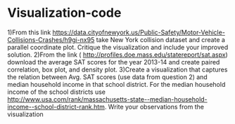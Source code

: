 # Visualization-code
1)From this link https://data.cityofnewyork.us/Public-Safety/Motor-Vehicle-Collisions-Crashes/h9gi-nx95 take New York collision dataset and create a parallel coordinate plot. Critique the visualization and include your improved solution.
2)From the link ( http://profiles.doe.mass.edu/statereport/sat.aspx) download the average SAT scores for the year 2013-14 and create paired correlation, box plot, and density plot.
3)Create a visualization that captures the relation between Avg. SAT scores (use data from question 2) and median household income in that school district. For the median household income of the school districts use http://www.usa.com/rank/massachusetts-state--median-household-income--school-district-rank.htm. Write your observations from the visualization
